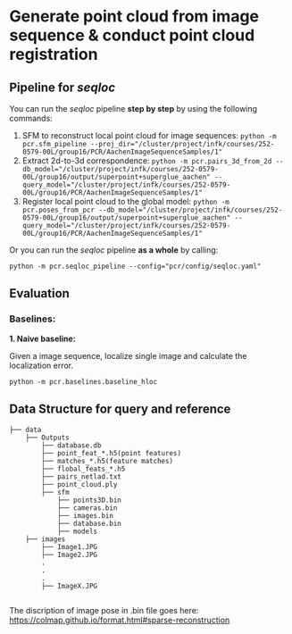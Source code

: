 # Generate point cloud from image sequence & conduct point cloud registration

## Pipeline for **_seqloc_**

You can run the _seqloc_ pipeline **step by step** by using the following commands:

1. SFM to reconstruct local point cloud for image sequences: `python -m pcr.sfm_pipeline --proj_dir="/cluster/project/infk/courses/252-0579-00L/group16/PCR/AachenImageSequenceSamples/1"`
2. Extract 2d-to-3d correspondence: `python -m pcr.pairs_3d_from_2d --db_model="/cluster/project/infk/courses/252-0579-00L/group16/output/superpoint+superglue_aachen" --query_model="/cluster/project/infk/courses/252-0579-00L/group16/PCR/AachenImageSequenceSamples/1"`
3. Register local point cloud to the global model: `python -m pcr.poses_from_pcr --db_model="/cluster/project/infk/courses/252-0579-00L/group16/output/superpoint+superglue_aachen" --query_model="/cluster/project/infk/courses/252-0579-00L/group16/PCR/AachenImageSequenceSamples/1"`

Or you can run the _seqloc_ pipeline **as a whole** by calling:

`python -m pcr.seqloc_pipeline --config="pcr/config/seqloc.yaml"`

## Evaluation

### Baselines:

**1. Naive baseline:**

Given a image sequence, localize single image and calculate the localization error.

`python -m pcr.baselines.baseline_hloc`





## Data Structure for query and reference

```Shell
├── data
    ├── Outputs
        ├── database.db
        ├── point_feat_*.h5(point features)
        ├── matches_*.h5(feature matches)
        ├── flobal_feats_*.h5
        ├── pairs_netlad.txt
        ├── point_cloud.ply
        ├── sfm
            ├── points3D.bin
            ├── cameras.bin
            ├── images.bin
            ├── database.bin
            ├── models
    ├── images
        ├── Image1.JPG
        ├── Image2.JPG
        .
        .
        .
        ├── ImageX.JPG
        
```
The discription of image pose in .bin file goes here: https://colmap.github.io/format.html#sparse-reconstruction